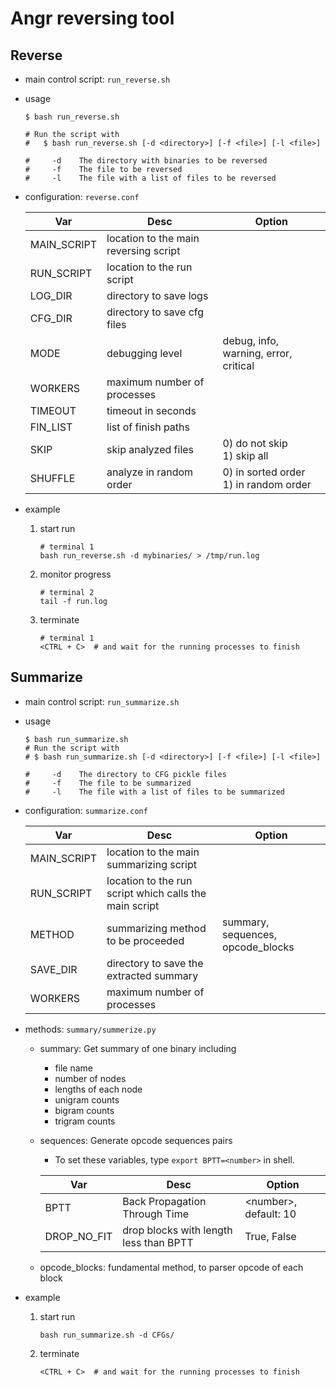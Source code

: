 # Angr reversing tool
## Reverse
- main control script: `run_reverse.sh`
- usage
    ```
    $ bash run_reverse.sh

    # Run the script with
    #   $ bash run_reverse.sh [-d <directory>] [-f <file>] [-l <file>]

    #     -d    The directory with binaries to be reversed
    #     -f    The file to be reversed
    #     -l    The file with a list of files to be reversed
    ```

- configuration: `reverse.conf`

    | Var         | Desc | Option |
    | ---         | ---  | ---    |
    | MAIN_SCRIPT | location to the main reversing script |                                   |
    | RUN_SCRIPT  | location to the run script            |                                   |
    | LOG_DIR     | directory to save logs                |                                   |
    | CFG_DIR     | directory to save cfg files           |                                   |
    | MODE        | debugging level                | debug, info, warning, error, critical    |
    | WORKERS     | maximum number of processes    |                                          |
    | TIMEOUT     | timeout in seconds             |                                          |
    | FIN_LIST    | list of finish paths           |                                          |
    | SKIP        | skip analyzed files            | 0) do not skip<br>1) skip all            |
    | SHUFFLE     | analyze in random order        | 0) in sorted order<br>1) in random order |

- example
    1. start run
        ```
        # terminal 1
        bash run_reverse.sh -d mybinaries/ > /tmp/run.log
        ```
    2. monitor progress
        ```
        # terminal 2
        tail -f run.log
        ```
    3. terminate
        ```
        # terminal 1
        <CTRL + C>  # and wait for the running processes to finish
        ```

## Summarize
- main control script: `run_summarize.sh`
- usage
    ```
    $ bash run_summarize.sh
    # Run the script with
    # $ bash run_summarize.sh [-d <directory>] [-f <file>] [-l <file>]

    #     -d    The directory to CFG pickle files
    #     -f    The file to be summarized
    #     -l    The file with a list of files to be summarized
    ```

- configuration: `summarize.conf`

    | Var         | Desc | Option |
    | ---         | ---  | ---    |
    | MAIN_SCRIPT | location to the main summarizing script                | |
    | RUN_SCRIPT  | location to the run script which calls the main script | |
    | METHOD      | summarizing method to be proceeded                     | summary, sequences, opcode_blocks |
    | SAVE_DIR    | directory to save the extracted summary                | |
    | WORKERS     | maximum number of processes                            | |

- methods: `summary/summerize.py`
    - summary: Get summary of one binary including
        - file name
        - number of nodes
        - lengths of each node
        - unigram counts
        - bigram counts
        - trigram counts
    - sequences: Generate opcode sequences pairs
        - To set these variables, type `export BPTT=<number>` in shell.

        | Var         | Desc                             | Option |
        | ---         | ---                              | ---    |
        | BPTT        | Back Propagation Through Time    | \<number>, default: 10 |
        | DROP_NO_FIT | drop blocks with length less than BPTT | True, False      |

    - opcode_blocks: fundamental method, to parser opcode of each block

- example
    1. start run
        ```
        bash run_summarize.sh -d CFGs/
        ```
    2. terminate
        ```
        <CTRL + C>  # and wait for the running processes to finish
        ```